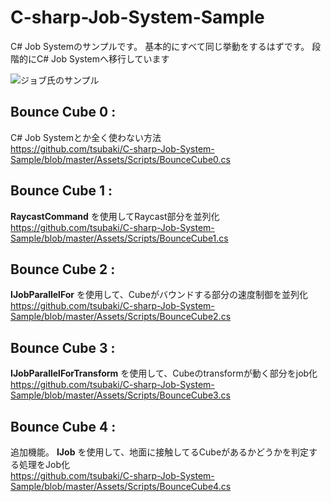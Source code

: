 # C-sharp-Job-System-Sample

C# Job Systemのサンプルです。
基本的にすべて同じ挙動をするはずです。
段階的にC# Job Systemへ移行しています

![ジョブ氏のサンプル](https://github.com/tsubaki/C-sharp-Job-System-Sample/blob/master/img/image.gif?raw=true)

## Bounce Cube 0 : 

C# Job Systemとか全く使わない方法  
https://github.com/tsubaki/C-sharp-Job-System-Sample/blob/master/Assets/Scripts/BounceCube0.cs

## Bounce Cube 1 :

**RaycastCommand** を使用してRaycast部分を並列化  
https://github.com/tsubaki/C-sharp-Job-System-Sample/blob/master/Assets/Scripts/BounceCube1.cs

## Bounce Cube 2 : 

**IJobParallelFor** を使用して、Cubeがバウンドする部分の速度制御を並列化  
https://github.com/tsubaki/C-sharp-Job-System-Sample/blob/master/Assets/Scripts/BounceCube2.cs

## Bounce Cube 3 : 

**IJobParallelForTransform** を使用して、Cubeのtransformが動く部分をjob化  
https://github.com/tsubaki/C-sharp-Job-System-Sample/blob/master/Assets/Scripts/BounceCube3.cs

## Bounce Cube 4 : 

追加機能。
**IJob** を使用して、地面に接触してるCubeがあるかどうかを判定する処理をJob化  
https://github.com/tsubaki/C-sharp-Job-System-Sample/blob/master/Assets/Scripts/BounceCube4.cs
